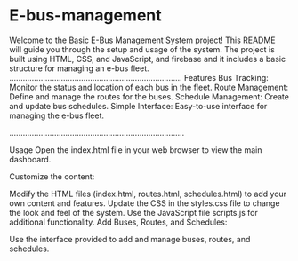 # E-bus-management
Welcome to the Basic E-Bus Management System project! This README will guide you through the setup and usage of the system. The project is built using HTML, CSS, and JavaScript, and firebase and it includes a basic structure for managing an e-bus fleet.
.............................................................................
Features
Bus Tracking: Monitor the status and location of each bus in the fleet.
Route Management: Define and manage the routes for the buses.
Schedule Management: Create and update bus schedules.
Simple Interface: Easy-to-use interface for managing the e-bus fleet.

..............................................................................

Usage
Open the index.html file in your web browser to view the main dashboard.

Customize the content:

Modify the HTML files (index.html, routes.html, schedules.html) to add your own content and features.
Update the CSS in the styles.css file to change the look and feel of the system.
Use the JavaScript file scripts.js for additional functionality.
Add Buses, Routes, and Schedules:

Use the interface provided to add and manage buses, routes, and schedules.
